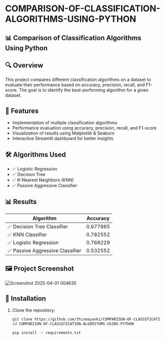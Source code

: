 # COMPARISON-OF-CLASSIFICATION-ALGORITHMS-USING-PYTHON
## 📊 Comparison of Classification Algorithms Using Python  

## 🔍 Overview  
This project compares different classification algorithms on a dataset to evaluate their performance based on accuracy, precision, recall, and F1-score. The goal is to identify the best-performing algorithm for a given dataset.

## 🚀 Features  
- Implementation of multiple classification algorithms  
- Performance evaluation using accuracy, precision, recall, and F1-score  
- Visualization of results using Matplotlib & Seaborn  
- Interactive Streamlit dashboard for better insights  

## 🛠 Algorithms Used  
- ✅ Logistic Regression  
- ✅ Decision Tree  
- ✅ K-Nearest Neighbors (KNN)  
- ✅ Passive Aggressive Classifier  

## 📊 Results  
| Algorithm                     | Accuracy  |
|--------------------------------|-----------|
| ✅ Decision Tree Classifier   | 0.977865  |
| ✅ KNN Classifier            | 0.782552  |
| ✅ Logistic Regression       | 0.768229  |
| ✅ Passive Aggressive Classifier | 0.532552  |

## 🖼️ Project Screenshot  
![Screenshot 2025-04-01 004635](https://github.com/user-attachments/assets/cc6f64da-f9c2-4df4-8a45-14193db3ce48)


## 📁 Installation  
1. Clone the repository:  
   ```bash
   git clone https://github.com/thismayank1/COMPARISON-OF-CLASSIFICATION-ALGORITHMS-USING-PYTHON.git
   cd COMPARISON-OF-CLASSIFICATION-ALGORITHMS-USING-PYTHON

   pip install -r requirements.txt

